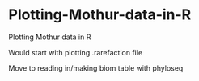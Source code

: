 # Plotting-Mothur-data-in-R
Plotting Mothur data in R

Would start with plotting .rarefaction file


Move to reading in/making biom table with phyloseq

